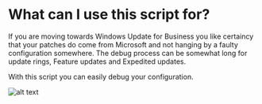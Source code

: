 # What can I use this script for?

If you are moving towards Windows Update for Business you like certaincy that your patches do come from Microsoft and not hanging by a faulty configuration somewhere. 
The debug process can be somewhat long for update rings, Feature updates and Expedited updates.

With this script you can easily debug your configuration.

![alt text](https://github.com/mmelkersen/EndpointManager/blob/main/Windows%20Update%20for%20Business/Content/WUfBOutput.png)
